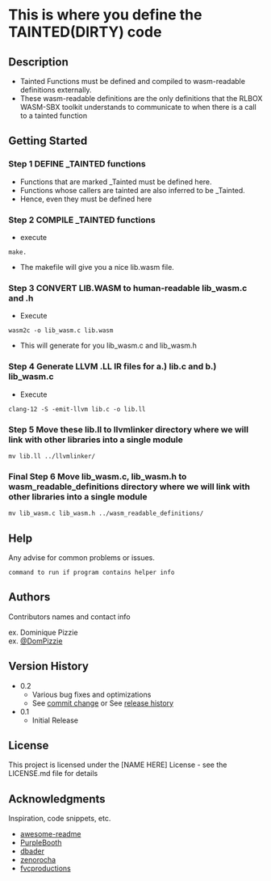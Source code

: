# This is where you define the TAINTED(DIRTY) code

## Description
* Tainted Functions must be defined and compiled to wasm-readable definitions externally. 
* These wasm-readable definitions are the only definitions that the RLBOX WASM-SBX toolkit understands to communicate to 
  when there is a call to a tainted function

## Getting Started

### Step 1 DEFINE \_TAINTED functions

* Functions that are marked \_Tainted must be defined here.
* Functions whose callers are tainted are also inferred to be \_Tainted. 
* Hence, even they must be defined here

### Step 2 COMPILE \_TAINTED functions

* execute 
```
make.
```
* The makefile will give you a nice lib.wasm file.

### Step 3 CONVERT LIB.WASM to human-readable lib_wasm.c and .h

* Execute 
```
wasm2c -o lib_wasm.c lib.wasm
```
* This will generate for you lib_wasm.c and lib_wasm.h

### Step 4 Generate LLVM .LL IR files for a.) lib.c and b.) lib_wasm.c 
* Execute
```
clang-12 -S -emit-llvm lib.c -o lib.ll
```
### Step 5 Move these lib.ll to llvmlinker directory where we will link with other libraries into a single module
```
mv lib.ll ../llvmlinker/
```
### Final Step 6 Move lib_wasm.c, lib_wasm.h to wasm_readable_definitions directory where we will link with other libraries into a single module
```
mv lib_wasm.c lib_wasm.h ../wasm_readable_definitions/
```

## Help

Any advise for common problems or issues.
```
command to run if program contains helper info
```

## Authors

Contributors names and contact info

ex. Dominique Pizzie  
ex. [@DomPizzie](https://twitter.com/dompizzie)

## Version History

* 0.2
    * Various bug fixes and optimizations
    * See [commit change]() or See [release history]()
* 0.1
    * Initial Release

## License

This project is licensed under the [NAME HERE] License - see the LICENSE.md file for details

## Acknowledgments

Inspiration, code snippets, etc.
* [awesome-readme](https://github.com/matiassingers/awesome-readme)
* [PurpleBooth](https://gist.github.com/PurpleBooth/109311bb0361f32d87a2)
* [dbader](https://github.com/dbader/readme-template)
* [zenorocha](https://gist.github.com/zenorocha/4526327)
* [fvcproductions](https://gist.github.com/fvcproductions/1bfc2d4aecb01a834b46)
